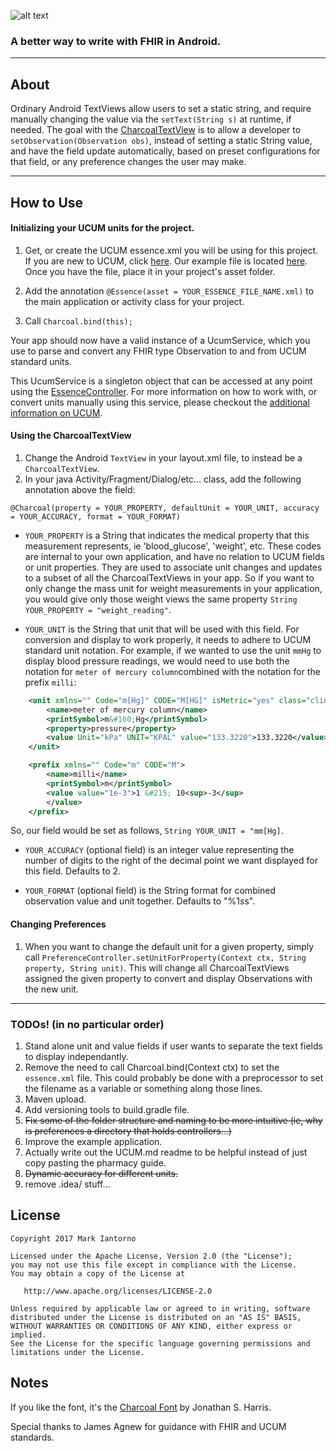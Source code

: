 ![alt text][logo]

### A better way to write with FHIR in Android.
---

## About

Ordinary Android TextViews allow users to set a static string, and require manually changing the value via the ```setText(String s)``` at runtime, if needed. The goal with the [CharcoalTextView](charcoal/src/main/java/charcoal/ehealthinnovation/org/charcoaltextview/view/CharcoalTextView.java) is to allow a developer to ```setObservation(Observation obs)```, instead of setting a static String value, and have the field update automatically, based on preset configurations for that field, or any preference changes the user may make.

---

## How to Use

#### Initializing your UCUM units for the project.

1. Get, or create the UCUM essence.xml you will be using for this project. If you are new to UCUM, click [here](UCUM.md). Our example file is located [here](example/src/main/assets/essence.xml). Once you have the file, place it in your project's asset folder.

2. Add the annotation ```@Essence(asset = YOUR_ESSENCE_FILE_NAME.xml)``` to the main application or activity class for your project.

3. Call ```Charcoal.bind(this);```

Your app should now have a valid instance of a UcumService, which you use to parse and convert any FHIR type Observation to and from UCUM standard units.

This UcumService is a singleton object that can be accessed at any point using the [EssenceController](charcoal/src/main/java/charcoal/ehealthinnovation/org/charcoaltextview/controller/EssenceController.java). For more information on how to work with, or convert units manually using this service, please checkout the [additional information on UCUM](UCUM.md).

#### Using the CharcoalTextView

1. Change the Android ```TextView``` in your layout.xml file, to instead be a ```CharcoalTextView```.
2. In your java Activity/Fragment/Dialog/etc... class, add the following annotation above the field:

```@Charcoal(property = YOUR_PROPERTY, defaultUnit = YOUR_UNIT, accuracy = YOUR_ACCURACY, format = YOUR_FORMAT)```

  * ```YOUR_PROPERTY``` is a String that indicates the medical property that this measurement represents, ie 'blood_glucose', 'weight', etc. These codes are internal to your own application, and have no relation to UCUM fields or unit properties. They are used to associate unit changes and updates to a subset of all the CharcoalTextViews in your app. So if you want to only change the mass unit for weight measurements in your application, you would give only those weight views the same property ```String YOUR_PROPERTY = "weight_reading"```.
     
  * ```YOUR_UNIT``` is the String that unit that will be used with this field. For conversion and display to work properly, it needs to adhere to UCUM standard unit notation. For example, if we wanted to use the unit ```mmHg``` to display blood pressure readings, we would need to use both the notation for ```meter of mercury column```combined with the notation for the prefix ```milli```:

```xml     
    <unit xmlns="" Code="m[Hg]" CODE="M[HG]" isMetric="yes" class="clinical">
        <name>meter of mercury column</name>
        <printSymbol>m&#160;Hg</printSymbol>
        <property>pressure</property>
        <value Unit="kPa" UNIT="KPAL" value="133.3220">133.3220</value>
    </unit>
```

```xml
    <prefix xmlns="" Code="m" CODE="M">
        <name>milli</name>
        <printSymbol>m</printSymbol>
        <value value="1e-3">1 &#215; 10<sup>-3</sup>
        </value>
    </prefix>
```
So, our field would be set as follows, ```String YOUR_UNIT = "mm[Hg]```.

  * ```YOUR_ACCURACY``` (optional field) is an integer value representing the number of digits to the right of the decimal point we want displayed for this field. Defaults to 2.
  
  * ```YOUR_FORMAT``` (optional field) is the String format for combined observation value and unit together. Defaults to "%1$s %2$s".

#### Changing Preferences

1. When you want to change the default unit for a given property, simply call ```PreferenceController.setUnitForProperty(Context ctx, String property, String unit)```. This will change all CharcoalTextViews assigned the given property to convert and display Observations with the new unit.

---

### TODOs! (in no particular order)
1. Stand alone unit and value fields if user wants to separate the text fields to display independantly.
2. Remove the need to call Charcoal.bind(Context ctx) to set the ```essence.xml``` file. This could probably be done with a preprocessor to set the filename as a variable or something along those lines.
3. Maven upload.
4. Add versioning tools to build.gradle file.
5. ~~Fix some of the folder structure and naming to be more intuitive (ie, why is preferences a directory that holds controllers...)~~
6. Improve the example application.
7. Actually write out the UCUM.md readme to be helpful instead of just copy pasting the pharmacy guide.
8. ~~Dynamic accuracy for different units.~~
9. remove .idea/ stuff...

License
-------

    Copyright 2017 Mark Iantorno

    Licensed under the Apache License, Version 2.0 (the "License");
    you may not use this file except in compliance with the License.
    You may obtain a copy of the License at

       http://www.apache.org/licenses/LICENSE-2.0

    Unless required by applicable law or agreed to in writing, software
    distributed under the License is distributed on an "AS IS" BASIS,
    WITHOUT WARRANTIES OR CONDITIONS OF ANY KIND, either express or implied.
    See the License for the specific language governing permissions and
    limitations under the License.

Notes
-------
If you like the font, it's the [Charcoal Font](http://www.fontspace.com/jonathan-s-harris/charcoal) by Jonathan S. Harris. 

Special thanks to James Agnew for guidance with FHIR and UCUM standards.     
     
[logo]: https://github.com/markiantorno/Charcoal/blob/staging/CHARCOAL.png
